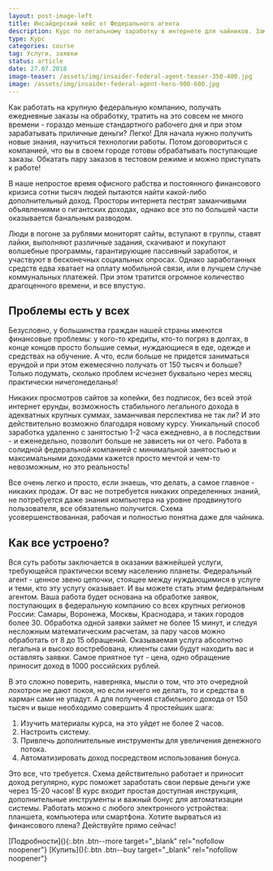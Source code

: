 ```yaml
---
layout: post-image-left
title: Инсайдерский кейс от Федерального агента
description: Курс по легальному заработку в интернете для чайников. Заманчиво?
type: Курс
categories: course
tag: Услуги, заявки
status: article
date: 27.07.2018
image-teaser: /assets/img/insaider-federal-agent-teaser-350-400.jpg
image: /assets/img/insaider-federal-agent-hero-900-600.jpg
---
```


<div class="post__block  post__block--hero">
<div class="post__wrapper">

Как работать на крупную федеральную компанию, получать ежедневные заказы на обработку, тратить на это совсем не много времени - гораздо меньше стандартного рабочего дня и при этом зарабатывать приличные деньги? Легко! Для начала нужно получить новые знания, научиться технологии работы. Потом договориться с компанией, что вы в своем городе готовы обрабатывать поступающие заказы. Обкатать пару заказов в тестовом режиме и можно приступать к работе!

</div>
</div>

<div class="post__block">
<div class="post__wrapper">

В наше непростое время офисного рабства и постоянного финансового кризиса сотни тысяч людей пытаются найти какой-либо дополнительный доход. Просторы интернета пестрят заманчивыми объявлениями о гигантских доходах, однако все это по большей части оказывается банальным разводом.

Люди в погоне за рублями мониторят сайты, вступают в группы, ставят лайки, выполняют различные задания, скачивают и покупают волшебные программы, гарантирующие пассивный заработок, и участвуют в бесконечных социальных опросах. Однако заработанных средств едва хватает на оплату мобильной связи, или в лучшем случае коммунальных платежей. При этом тратится огромное количество драгоценного времени, и все впустую.

## Проблемы есть у всех

Безусловно, у большинства граждан нашей страны имеются финансовые проблемы: у кого-то кредиты, кто-то погряз в долгах, в конце концов просто большие семьи, нуждающиеся в еде, одежде и средствах на обучение. А что, если больше не придется заниматься ерундой и при этом ежемесячно получать от 150 тысяч и больше? Только подумать, сколько проблем исчезнет буквально через месяц практически ничегонеделанья!

Никаких просмотров сайтов за копейки, без подписок, без всей этой интернет ерунды, возможность стабильного легального дохода в адекватных крупных суммах, заманчивая перспектива не так ли? И это действительно возможно благодаря новому курсу. Уникальный способ заработка удаленно с занятостью 1-2 часа ежедневно, а в последствии - и еженедельно, позволит больше не зависеть ни от чего. Работа в солидной федеральной компанией с минимальной занятостью и максимальными доходами кажется просто мечтой и чем-то невозможным, но это реальность!

Все очень легко и просто, если знаешь, что делать, а самое главное - никаких продаж. От вас не потребуется никаких определенных знаний, не потребуется даже знания компьютера на уровне продвинутого пользователя, все обязательно получится. Схема усовершенствованная, рабочая и полностью понятна даже для чайника.

## Как все устроено?

Вся суть работы заключается в оказании важнейшей услуги, требующейся практически всему населению планеты. Федеральный агент - ценное звено цепочки, стоящее между нуждающимися в услуге и теми, кто эту услугу оказывает. И вы можете стать этим федеральным агентом. Ваша работа будет основана на обработке заявок, поступающих в федеральную компанию со всех крупных регионов России: Самары, Воронежа, Москвы, Краснодара, и таких городов более 30. Обработка одной заявки займет не более 15 минут, и следуя несложным математическим расчетам, за пару часов можно обработать от 8 до 15 обращений. Оказываемая услуга абсолютно легальна и высоко востребована, клиенты сами будут находить вас и оставлять заявки. Самое приятное тут - цена, одно обращение приносит доход в 1000 российских рублей.

В это сложно поверить, наверняка, мысли о том, что это очередной лохотрон не дают покоя, но если ничего не делать, то и средства в карман сами не упадут. А для получения стабильного дохода от 150 тысяч и выше необходимо совершить 4 простейших шага:

1. Изучить материалы курса, на это уйдет не более 2 часов.
2. Настроить систему.
3. Привлечь дополнительные инструменты для увеличения денежного потока.
4. Автоматизировать доход посредством использования бонуса.

Это все, что требуется. Схема действительно работает и приносит доход регулярно, курс поможет заработать свои первые деньги уже через 15-20 часов! В курс входит простая доступная инструкция, дополнительные инструменты и важный бонус для автоматизации системы. Работать можно с любого электронного устройства: планшета, компьютера или смартфона. Хотите вырваться из финансового плена? Действуйте прямо сейчас!

</div>
</div>

<div class="post__button">
[Подробности](){:.btn .btn--more target="_blank" rel="nofollow noopener"}
[Купить](){:.btn .btn--buy target="_blank" rel="nofollow noopener"}
</div>